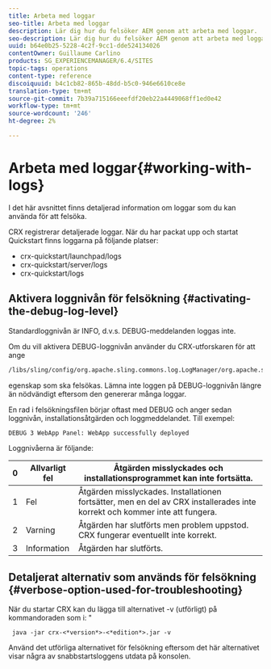 ```yaml
---
title: Arbeta med loggar
seo-title: Arbeta med loggar
description: Lär dig hur du felsöker AEM genom att arbeta med loggar.
seo-description: Lär dig hur du felsöker AEM genom att arbeta med loggar.
uuid: b64e0b25-5228-4c2f-9cc1-dde524134026
contentOwner: Guillaume Carlino
products: SG_EXPERIENCEMANAGER/6.4/SITES
topic-tags: operations
content-type: reference
discoiquuid: b4c1cb82-865b-48dd-b5c0-946e6610ce8e
translation-type: tm+mt
source-git-commit: 7b39a715166eeefdf20eb22a4449068ff1ed0e42
workflow-type: tm+mt
source-wordcount: '246'
ht-degree: 2%

---
```



# Arbeta med loggar{#working-with-logs}

I det här avsnittet finns detaljerad information om loggar som du kan använda för att felsöka.

CRX registrerar detaljerade loggar. När du har packat upp och startat Quickstart finns loggarna på följande platser:

* crx-quickstart/launchpad/logs
* crx-quickstart/server/logs
* crx-quickstart/logs

## Aktivera loggnivån för felsökning {#activating-the-debug-log-level}

Standardloggnivån är INFO, d.v.s. DEBUG-meddelanden loggas inte.

Om du vill aktivera DEBUG-loggnivån använder du CRX-utforskaren för att ange

```xml
/libs/sling/config/org.apache.sling.commons.log.LogManager/org.apache.sling.commons.log.level
```

egenskap som ska felsökas. Lämna inte loggen på DEBUG-loggnivån längre än nödvändigt eftersom den genererar många loggar.

En rad i felsökningsfilen börjar oftast med DEBUG och anger sedan loggnivån, installationsåtgärden och loggmeddelandet. Till exempel:

```xml
DEBUG 3 WebApp Panel: WebApp successfully deployed
```

Loggnivåerna är följande:

| 0 | Allvarligt fel | Åtgärden misslyckades och installationsprogrammet kan inte fortsätta. |
|---|---|---|
| 1 | Fel | Åtgärden misslyckades. Installationen fortsätter, men en del av CRX installerades inte korrekt och kommer inte att fungera. |
| 2 | Varning | Åtgärden har slutförts men problem uppstod. CRX fungerar eventuellt inte korrekt. |
| 3 | Information | Åtgärden har slutförts. |

## Detaljerat alternativ som används för felsökning {#verbose-option-used-for-troubleshooting}

När du startar CRX kan du lägga till alternativet -v (utförligt) på kommandoraden som i: &quot;

` java -jar crx-<*version*>-<*edition*>.jar -v`

Använd det utförliga alternativet för felsökning eftersom det här alternativet visar några av snabbstartsloggens utdata på konsolen.
